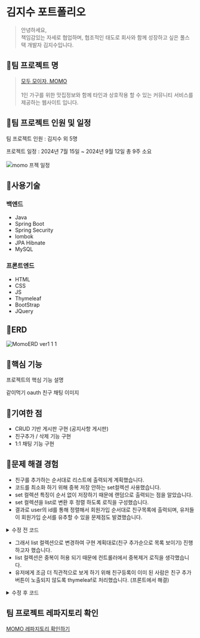 # 김지수 포트폴리오
> 안녕하세요, <br>
책임감있는 자세로 협업하며, 협조적인 태도로 회사와 함께 성장하고 싶은 풀스택 개발자 김지수입니다.


## 🚨팀 프로젝트 명

> [모두 모이자, MOMO](http://momo2gather.com/member/welcome) <br><br>
1인 가구를 위한 맛집정보와 함께 타인과 상호작용 할 수 있는 커뮤니티 서비스를 제공하는 웹사이트 입니다. 


## 🚨팀 프로젝트 인원 및 일정
   팀 프로젝트 인원 : 김지수 외 5명 <br>

  프로젝트 일정 : 2024년 7월 15일 ~ 2024년 9월 12일 총 9주 소요 <br><br>
	 ![momo 프젝 일정](https://github.com/user-attachments/assets/15151a42-95b9-4c11-b051-6695cd882b7c)


 

## 🚨사용기술

### 백엔드
- Java
- Spring Boot
- Spring Security
- lombok
- JPA Hibnate
- MySQL

### 프론트엔드
- HTML
- CSS
- JS
- Thymeleaf
- BootStrap
- JQuery

## 🚨ERD
![MomoERD ver1 1 1](https://github.com/user-attachments/assets/1f4de842-c053-4456-a8a7-f211ca36a0b4)



## 🚨핵심 기능
프로젝트의 핵심 기능 설명 <br>

같이먹기
oauth
친구
채팅 
이미지


## 🚨기여한 점

- CRUD 기반 게시판 구현 (공지사항 게시판) <br>
- 친구추가 / 삭제 기능 구현 <br>
- 1:1 채팅 기능 구현 <br>



## 🚨문제 해결 경험

- 친구를 추가하는 순서대로 리스트에 출력되게 계획했습니다.
- 코드를 최소화 하기 위해 중복 저장 안하는 set컬렉션 사용했습니다.
- set 컬렉션 특징이 순서 없이 저장하기 때문에 랜덤으로 출력되는 점을 알았습니다.
- set 컬렉션을 list로 변환 후 정렬 하도록 로직을 구성했습니다.
- 결과로 user의 id를 통해 정렬해서 회원가입 순서대로 친구목록에 출력되며, 유저들이 회원가입 순서를 유추할 수 있을 문제점도 발겼했습니다.

<details>
 <summary>수정 전 코드</summary>


 ![스크린샷(19)](https://github.com/user-attachments/assets/2c41acef-0fe2-43bc-8aa9-72b304362fe1)

 
</details>

- 그래서 list 컬렉션으로 변경하여 구현 계획대로(친구 추가순으로 목록 보이기) 진행하고자 했습니다.
- list 컬렉션은 중복이 허용 되기 때문에 컨트롤러에서 중복제거 로직을 생각했습니다.
- 유저에게 조금 더 직관적으로 보게 하기 위해 친구등록이 이미 된 사람은 친구 추가버튼이 노출되지 않도록 thymeleaf로 처리했습니다. (프론트에서 해결)
<details>
 <summary>수정 후 코드</summary>

 ## FriendService 클래스 수정 
 
 
    public void createFriend(String myid, Member friendMemeber) {		
      	Optional<Member> me = this.memberRepository.findBymemberid(myid); //내 아이디 저장
	 Member mymember = me.get(); //내 정보 가져와서 member 타입으로 객체 생성 
         mymember.getFriend().add(friendMemeber); //친구객체를 list 컬렉션에 저장 
	 this.memberRepository.save(mymember);
		 }
## freePosting_list.html 

친구 추가 기능은 닉네임이 노출 되는 모든 곳에서 가능하도록 구현했습니다. <br>
대표적으로 freePosting 을 참고해주시기 바랍니다.<br>

![freePosting_list](https://github.com/user-attachments/assets/b421ef86-d737-4254-83cc-4a6dd59ad2db)

구현 페이지입니다.
친구 추가 전

![친구추가 전](https://github.com/user-attachments/assets/1c6fc5ae-768f-494e-9503-56c067356c45)

친구 추가 후
![친구 추가 후](https://github.com/user-attachments/assets/95a43033-5326-40af-9169-34bff0603739)


</details>



## 팀 프로젝트 레파지토리 확인
[MOMO 레파지토리 확인하기](https://github.com/Soooooo127/PROJECT-MOMO.git)
